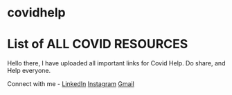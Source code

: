 # covidhelp

<h1> List of ALL COVID RESOURCES </h1>

Hello there, I have uploaded all important links for Covid Help. 
Do share, and Help everyone. 

Connect with me - 
[LinkedIn](https://www.linkedin.com/in/sayudhmukherjee/)
[Instagram](https://www.instagram.com/yourextinct_hashtag/)
[Gmail](mailto:technodroid.15@gmail.com)
